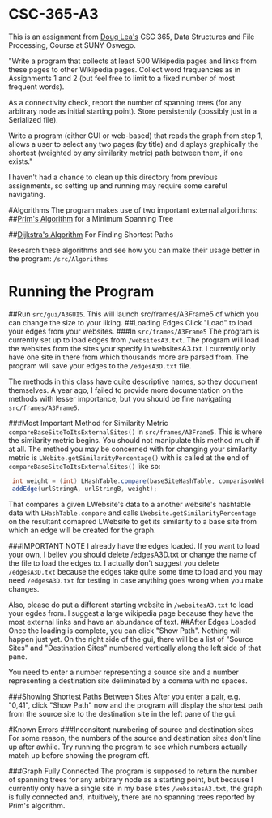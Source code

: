 # CSC-365-A3

This is an assignment from [Doug Lea's](http://gee.cs.oswego.edu/) CSC 365, Data Structures and File Processing, Course at SUNY Oswego.

"Write a program that collects at least 500 Wikipedia pages and links from these pages to other Wikipedia pages.
Collect word frequencies as in Assignments 1 and 2 (but feel free to limit to a fixed number of most frequent words). 

As a connectivity check, report the number of spanning trees (for any arbitrary node as initial starting point). 
Store persistently (possibly just in a Serialized file). 

Write a program (either GUI or web-based) that reads the graph from step 1, allows a user to select any two pages (by title) and displays graphically the shortest (weighted by any similarity metric) path between them, if one exists."
 
I haven't had a chance to clean up this directory from previous assignments, so setting up and running may require some careful navigating.

#Algorithms
The program makes use of two important external algorithms:
##[Prim's Algorithm](https://www.google.com/search?q=Prim%27s+algorithm&rlz=1C1CHFX_enUS651US651&oq=Prim%27s+algorithm&aqs=chrome..69i57.2479j0j7&sourceid=chrome&ie=UTF-8) for a Minimum Spanning Tree

##[Dijkstra's Algorithm](https://en.wikipedia.org/wiki/Dijkstra%27s_algorithm) For Finding Shortest Paths

Research these algorithms and see how you can make their usage better in the program: `/src/Algorithms`

# Running the Program
##Run `src/gui/A3GUI5`.
This will launch src/frames/A3Frame5 of which you can change the size to your liking.
##Loading Edges
Click "Load" to load your edges from your websites.
###In `src/frames/A3Frame5`
The program is currently set up to load edges from `/websitesA3.txt`.
The program will load the websites from the sites your specify in websitesA3.txt. I currently only have one site in there from which thousands more are parsed from. 
The program will save your edges to the `/edgesA3D.txt` file.

The methods in this class have quite descriptive names, so they document themselves. A year ago, I failed to provide more documentation on the methods with lesser importance, but you should be fine navigating `src/frames/A3Frame5`.

###Most Important Method for Similarity Metric
`compareBaseSiteToItsExternalSites()` in `src/frames/A3Frame5`. This is where the similarity metric begins.
You should not manipulate this method much if at all. The method you may be concerned with for changing your similarity metric is `LWebite.getSimilarityPercentage()` with is called at the end of `compareBaseSiteToItsExternalSites()` like so:

```Java
 int weight = (int) LHashTable.compare(baseSiteHashTable, comparisonWebsite).getSimilarityPercentage();
 addEdge(urlStringA, urlStringB, weight);
```

That compares a given LWebsite's data to a another website's hashtable data with `LHashTable.compare` and calls `LWebsite.getSimilarityPercentage` on the resultant comapred LWebsite to get its similarity to a base site from which an edge will be created for the graph.

###IMPORTANT NOTE
I already have the edges loaded. If you want to load your own, I believ you should delete /edgesA3D.txt or change the name of the file to load the edges to. I actually don't suggest you delete `/edgesA3D.txt` because the edges take quite some time to load and you may need `/edgesA3D.txt` for testing in case anything goes wrong when you make changes.

Also, please do put a different starting website in `/websitesA3.txt` to load your egdes from.
I suggest a large wikipedia page because they have the most external links and have an abundance of text.
##After Edges Loaded
Once the loading is complete, you can click "Show Path". Nothing will happen just yet.
On the right side of the gui, there will be a list of "Source Sites" and "Destination Sites" numbered vertically along the left side of that pane.

You need to enter a number representing a source site and a number representing a destination site deliminated by a comma with no spaces.

###Showing Shortest Paths Between Sites
After you enter a pair, e.g. "0,41", click "Show Path" now and the program will display the shortest path from the source site to the destination site in the left pane of the gui. 

#Known Errors
###Inconsitent numbering of source and destination sites
For some reason, the numbers of the source and destination sites don't line up after awhile. Try running the program to see which numbers actually match up before showing the program off.

###Graph Fully Connected
The program is supposed to return the number of spanning trees for any arbitrary node as a starting point, but because I currently only have a single site in my base sites `/websitesA3.txt`, the graph is fully connected and, intuitively, there are no spanning trees reported by Prim's algorithm.


